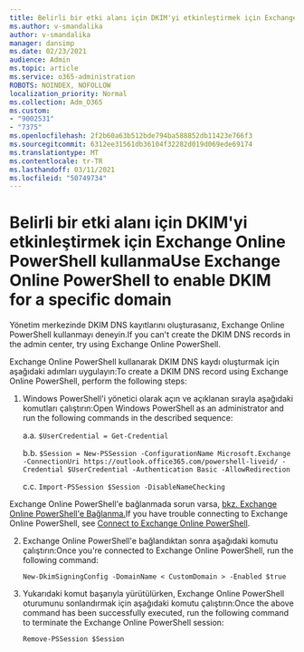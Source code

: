 ```yaml
---
title: Belirli bir etki alanı için DKIM'yi etkinleştirmek için Exchange Online PowerShell kullanma
ms.author: v-smandalika
author: v-smandalika
manager: dansimp
ms.date: 02/23/2021
audience: Admin
ms.topic: article
ms.service: o365-administration
ROBOTS: NOINDEX, NOFOLLOW
localization_priority: Normal
ms.collection: Adm_O365
ms.custom:
- "9002531"
- "7375"
ms.openlocfilehash: 2f2b60a63b512bde794ba588852db11423e766f3
ms.sourcegitcommit: 6312ee31561db36104f32282d019d069ede69174
ms.translationtype: MT
ms.contentlocale: tr-TR
ms.lasthandoff: 03/11/2021
ms.locfileid: "50749734"
---
```

# <a name="use-exchange-online-powershell-to-enable-dkim-for-a-specific-domain"></a><span data-ttu-id="9cead-102">Belirli bir etki alanı için DKIM'yi etkinleştirmek için Exchange Online PowerShell kullanma</span><span class="sxs-lookup"><span data-stu-id="9cead-102">Use Exchange Online PowerShell to enable DKIM for a specific domain</span></span>

<span data-ttu-id="9cead-103">Yönetim merkezinde DKIM DNS kayıtlarını oluşturasanız, Exchange Online PowerShell kullanmayı deneyin.</span><span class="sxs-lookup"><span data-stu-id="9cead-103">If you can't create the DKIM DNS records in the admin center, try using Exchange Online PowerShell.</span></span> 

<span data-ttu-id="9cead-104">Exchange Online PowerShell kullanarak DKIM DNS kaydı oluşturmak için aşağıdaki adımları uygulayın:</span><span class="sxs-lookup"><span data-stu-id="9cead-104">To create a DKIM DNS record using Exchange Online PowerShell, perform the following steps:</span></span>

1. <span data-ttu-id="9cead-105">Windows PowerShell'i yönetici olarak açın ve açıklanan sırayla aşağıdaki komutları çalıştırın:</span><span class="sxs-lookup"><span data-stu-id="9cead-105">Open Windows PowerShell as an administrator and run the following commands in the described sequence:</span></span>

    <span data-ttu-id="9cead-106">a.</span><span class="sxs-lookup"><span data-stu-id="9cead-106">a.</span></span> `$UserCredential = Get-Credential`

    <span data-ttu-id="9cead-107">b.</span><span class="sxs-lookup"><span data-stu-id="9cead-107">b.</span></span> `$Session = New-PSSession -ConfigurationName Microsoft.Exchange -ConnectionUri https://outlook.office365.com/powershell-liveid/ -Credential $UserCredential -Authentication Basic -AllowRedirection`

    <span data-ttu-id="9cead-108">c.</span><span class="sxs-lookup"><span data-stu-id="9cead-108">c.</span></span> `Import-PSSession $Session -DisableNameChecking`
    
<span data-ttu-id="9cead-109">Exchange Online PowerShell'e bağlanmada sorun varsa, [bkz. Exchange Online PowerShell'e Bağlanma.](https://docs.microsoft.com/powershell/exchange/connect-to-exchange-online-powershell)</span><span class="sxs-lookup"><span data-stu-id="9cead-109">If you have trouble connecting to Exchange Online PowerShell, see [Connect to Exchange Online PowerShell](https://docs.microsoft.com/powershell/exchange/connect-to-exchange-online-powershell).</span></span>

2. <span data-ttu-id="9cead-110">Exchange Online PowerShell'e bağlandıktan sonra aşağıdaki komutu çalıştırın:</span><span class="sxs-lookup"><span data-stu-id="9cead-110">Once you're connected to Exchange Online PowerShell, run the following command:</span></span>

    `New-DkimSigningConfig -DomainName < CustomDomain > -Enabled $true`

3. <span data-ttu-id="9cead-111">Yukarıdaki komut başarıyla yürütülürken, Exchange Online PowerShell oturumunu sonlandırmak için aşağıdaki komutu çalıştırın:</span><span class="sxs-lookup"><span data-stu-id="9cead-111">Once the above command has been successfully executed, run the following command to terminate the Exchange Online PowerShell session:</span></span>

    `Remove-PSSession $Session` 



